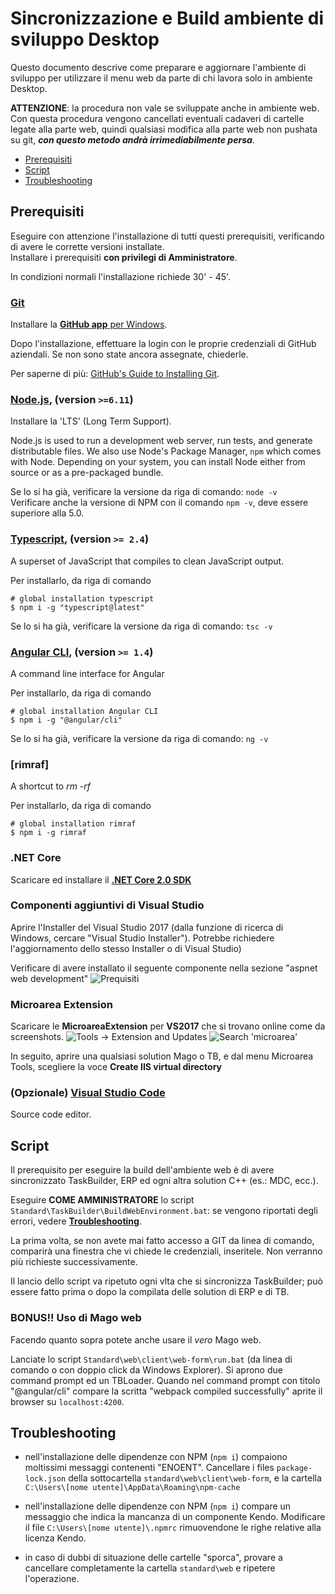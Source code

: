 # Sincronizzazione e Build ambiente di sviluppo Desktop

Questo documento descrive come preparare e aggiornare l'ambiente di sviluppo per utilizzare il menu web da parte di chi lavora solo in ambiente Desktop.

**ATTENZIONE**: la procedura non vale se sviluppate anche in ambiente web. Con questa procedura vengono cancellati eventuali cadaveri di cartelle legate alla parte web, quindi qualsiasi modifica alla parte web non pushata su git, ***con questo metodo andrà irrimediabilmente persa***. 

* [Prerequisiti](#prerequisiti)
* [Script](#script)
* [Troubleshooting](#troubleshooting)

## Prerequisiti

Eseguire con attenzione l'installazione di tutti questi prerequisiti, verificando di avere le corrette versioni installate.  
Installare i prerequisiti **con privilegi di Amministratore**.

In condizioni normali l'installazione richiede 30' - 45'.

### [Git](http://git-scm.com)
Installare la [**GitHub app** per Windows](http://windows.github.com).

Dopo l'installazione, effettuare la login con le proprie credenziali di GitHub aziendali. Se non sono state ancora assegnate, chiederle.

Per saperne di più: [GitHub's Guide to Installing Git](https://help.github.com/articles/set-up-git).

### [Node.js](http://nodejs.org), (version `>=6.11`)
  Installare la 'LTS' (Long Term Support). 
  
  Node.js is used to run a development web server,
  run tests, and generate distributable files. We also use Node's Package Manager, `npm`
  which comes with Node. Depending on your system, you can install Node either from
  source or as a pre-packaged bundle.
  
  Se lo si ha già, verificare la versione da riga di comando: `node -v`  
  Verificare anche la versione di NPM con il comando `npm -v`, deve essere superiore alla 5.0.

### [Typescript](https://www.typescriptlang.org), (version `>= 2.4`) 
A superset of JavaScript that compiles to clean JavaScript output.

Per installarlo, da riga di comando

```shell
# global installation typescript
$ npm i -g "typescript@latest"
```

Se lo si ha già, verificare la versione da riga di comando: `tsc -v`

### [Angular CLI](https://cli.angular.io/), (version `>= 1.4`)
A command line interface for Angular

Per installarlo, da riga di comando

```shell
# global installation Angular CLI
$ npm i -g "@angular/cli"
```

Se lo si ha già, verificare la versione da riga di comando: `ng -v`

### [rimraf]
A shortcut to *rm -rf*

Per installarlo, da riga di comando

```shell
# global installation rimraf
$ npm i -g rimraf
```

### .NET Core

Scaricare ed installare il [**.NET Core 2.0 SDK**](https://www.microsoft.com/net/download/core)

### Componenti aggiuntivi di Visual Studio
Aprire l'Installer del Visual Studio 2017 (dalla funzione di ricerca di Windows, cercare "Visual Studio Installer"). Potrebbe richiedere l'aggiornamento dello stesso Installer o di Visual Studio)

Verificare di avere installato il seguente componente nella sezione "aspnet web development"
![Prequisiti](https://github.com/Microarea/Taskbuilder/blob/master/docs/img/Prerequisiti.png)

### Microarea Extension

Scaricare le **MicroareaExtension** per **VS2017** che si trovano online come da screenshots.
![Tools -> Extension and Updates](https://github.com/Microarea/Taskbuilder/blob/master/docs/img/microarea-extension-1.png)
![Search 'microarea'](https://github.com/Microarea/Taskbuilder/blob/master/docs/img/microarea-extension-2.jpg)

In seguito, aprire una qualsiasi solution Mago o TB, e dal menu Microarea Tools, scegliere la voce **Create IIS virtual directory**

### (Opzionale) [Visual Studio Code](http://code.visualstudio.com/) 
Source code editor.

## Script

Il prerequisito per eseguire la build dell'ambiente web è di avere sincronizzato TaskBuilder, ERP ed ogni altra solution C++ (es.: MDC, ecc.).

Eseguire **COME AMMINISTRATORE** lo script `Standard\TaskBuilder\BuildWebEnvironment.bat`: se vengono riportati degli errori, vedere [**Troubleshooting**](#troubleshooting).

La prima volta, se non avete mai fatto accesso a GIT da linea di comando, comparirà una finestra che vi chiede le credenziali, inseritele. Non verranno più richieste successivamente.

Il lancio dello script va ripetuto ogni vlta che si sincronizza TaskBuilder; può essere fatto prima o dopo la compilata delle solution di ERP e di TB.

### BONUS!! Uso di Mago web
Facendo quanto sopra potete anche usare il *vero* Mago web.

Lanciate lo script `Standard\web\client\web-form\run.bat` (da linea di comando o con doppio click da Windows Explorer). Si aprono due command prompt ed un TBLoader. Quando nel command prompt con titolo "@angular/cli" compare la scritta "webpack compiled successfully" aprite il browser su `localhost:4200`.

## Troubleshooting
* nell'installazione delle dipendenze con NPM (`npm i`) compaiono moltissimi messaggi contenenti "ENOENT". Cancellare i files `package-lock.json` della sottocartella `standard\web\client\web-form`, e la cartella `C:\Users\[nome utente]\AppData\Roaming\npm-cache`

* nell'installazione delle dipendenze con NPM (`npm i`) compare un messaggio che indica la mancanza di un componente Kendo. Modificare il file `C:\Users\[nome utente]\.npmrc` rimuovendone le righe relative alla licenza Kendo.

* in caso di dubbi di situazione delle cartelle "sporca", provare a cancellare completamente la cartella `standard\web` e ripetere l'operazione.
